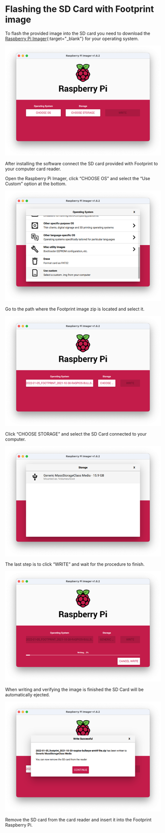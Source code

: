 # Flashing the SD Card with Footprint image

To flash the provided image into the SD card you need to download the [Raspberry Pi Imager](https://www.raspberrypi.org/software/){:target="_blank"} for your operating system.

![rpi_imager](img/rpi_imager.png)

After installing the software connect the SD card provided with Footprint to your computer card reader.

Open the Raspberry Pi Imager, click “CHOOSE OS” and select the “Use Custom” option at the bottom.

![rpi_imager_custom](img/rpi_imager_custom.png)

Go to the path where the Footprint image zip is located and select it.

![rpi_imager_footprint](img/rpi_imager_footprint.png)

Click “CHOOSE STORAGE” and select the SD Card connected to your computer.

![rpi_imager_storage](img/rpi_imager_storage.png)

The last step is to click “WRITE” and wait for the procedure to finish.

![rpi_imager_writing](img/rpi_imager_writing.png)

When writing and verifying the image is finished the SD Card will be automatically ejected.

![rpi_imager_successful](img/rpi_imager_successful.png)

Remove the SD card from the card reader and insert it into the Footprint Raspberry Pi.
